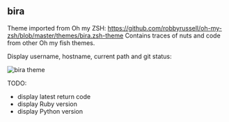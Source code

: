 ## bira

Theme imported from Oh my ZSH: https://github.com/robbyrussell/oh-my-zsh/blob/master/themes/bira.zsh-theme
Contains traces of nuts and code from other Oh my fish themes.

Display username, hostname, current path and git status:

![bira theme](https://raw.github.com/vincent-psarga/oh-my-fish/master/themes/bira/screenshot.png)

TODO:
 - display latest return code
 - display Ruby version
 - display Python version

